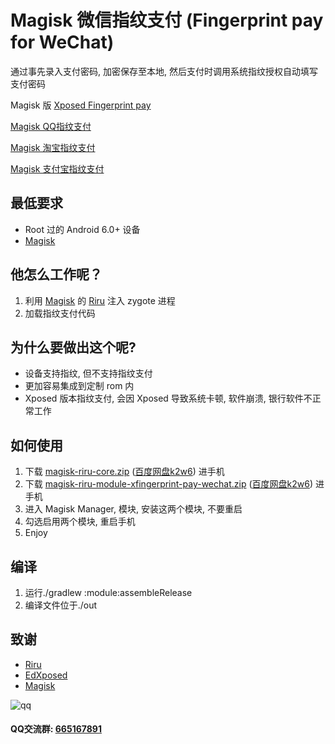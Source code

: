 # Magisk 微信指纹支付 (Fingerprint pay for WeChat)

通过事先录入支付密码, 加密保存至本地, 然后支付时调用系统指纹授权自动填写支付密码

Magisk 版 [Xposed Fingerprint pay](https://github.com/eritpchy/Xposed-Fingerprint-pay)

[Magisk QQ指纹支付](https://github.com/eritpchy/Fingerprint-pay-magisk-qq)

[Magisk 淘宝指纹支付](https://github.com/eritpchy/Fingerprint-pay-magisk-taobao)

[Magisk 支付宝指纹支付](https://github.com/eritpchy/Fingerprint-pay-magisk-alipay)

## 最低要求

* Root 过的 Android 6.0+ 设备
* [Magisk](https://github.com/topjohnwu/Magisk)


## 他怎么工作呢？

1. 利用 [Magisk](https://github.com/topjohnwu/Magisk) 的 [Riru](https://github.com/RikkaApps/Riru) 注入 zygote 进程
2. 加载指纹支付代码

## 为什么要做出这个呢?

* 设备支持指纹, 但不支持指纹支付
* 更加容易集成到定制 rom 内
* Xposed 版本指纹支付, 会因 Xposed 导致系统卡顿, 软件崩溃, 银行软件不正常工作


## 如何使用

1. 下载 [magisk-riru-core.zip](https://github.com/RikkaApps/Riru/releases) ([百度网盘k2w6](https://pan.baidu.com/s/1nup0juMoUVYRjnUN6HOmlQ)) 进手机
2. 下载 [magisk-riru-module-xfingerprint-pay-wechat.zip](https://github.com/eritpchy/Fingerprint-pay-magisk-wechat/releases) ([百度网盘k2w6](https://pan.baidu.com/s/1nup0juMoUVYRjnUN6HOmlQ)) 进手机
3. 进入 Magisk Manager, 模块, 安装这两个模块, 不要重启
4. 勾选启用两个模块, 重启手机
5. Enjoy

## 编译

1. 运行./gradlew :module:assembleRelease
2. 编译文件位于./out

## 致谢

* [Riru](https://github.com/RikkaApps/Riru)
* [EdXposed](https://github.com/ElderDrivers/EdXposed)
* [Magisk](https://github.com/topjohnwu/Magisk)

![qq](https://github.com/eritpchy/Xposed-Fingerprint-pay/raw/master/doc/qqGroup.png)
#### QQ交流群: [665167891](http://shang.qq.com/wpa/qunwpa?idkey=91c2cd8f14532413701607c364f03f43afa1539a24b96b8907c92f3c018894e5)
